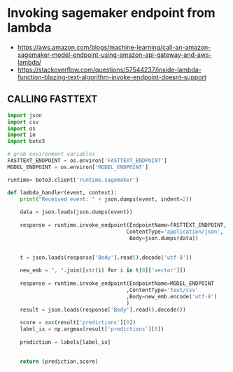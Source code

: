 # Invoking sagemaker endpoint from lambda

- https://aws.amazon.com/blogs/machine-learning/call-an-amazon-sagemaker-model-endpoint-using-amazon-api-gateway-and-aws-lambda/
- https://stackoverflow.com/questions/57544237/inside-lambda-function-blazing-text-algorithm-invoke-endpoint-doesnt-support


## CALLING FASTTEXT 

```py
import json
import csv
import os
import io
import boto3

# grab environment variables
FASTTEXT_ENDPOINT = os.environ['FASTTEXT_ENDPOINT']
MODEL_ENDPOINT = os.environ['MODEL_ENDPOINT']

runtime= boto3.client('runtime.sagemaker')

def lambda_handler(event, context):
    print("Received event: " + json.dumps(event, indent=2))
    
    data = json.loads(json.dumps(event))
   
    response = runtime.invoke_endpoint(EndpointName=FASTTEXT_ENDPOINT,
                                      ContentType='application/json',
                                       Body=json.dumps(data))
    
   
    t = json.loads(response['Body'].read().decode('utf-8'))

    new_emb = ", ".join([str(i) for i in t[0]['vector']])
    
    response = runtime.invoke_endpoint(EndpointName=MODEL_ENDPOINT
                                      ,ContentType='text/csv'
                                      ,Body=new_emb.encode('utf-8')
                                      )
    result = json.loads(response['Body'].read().decode())
    
    score = max(result['predictions'][0])
    label_ix = np.argmax(result['predictions'][0])
    
    prediction = labels[label_ix]

    
    return (prediction,score)

```

